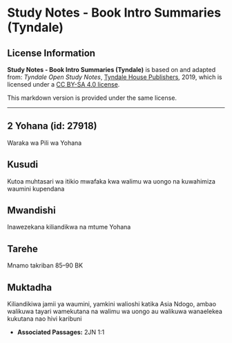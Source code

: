 # Study Notes - Book Intro Summaries (Tyndale)

## License Information

**Study Notes - Book Intro Summaries (Tyndale)** is based on and adapted from: _Tyndale Open Study Notes_, [Tyndale House Publishers](https://tyndaleopenresources.com/), 2019, which is licensed under a [CC BY-SA 4.0 license](https://creativecommons.org/licenses/by-sa/4.0/legalcode.en).

This markdown version is provided under the same license.



--------------------------------

## 2 Yohana (id: 27918)

Waraka wa Pili wa Yohana

Kusudi
------

Kutoa muhtasari wa itikio mwafaka kwa walimu wa uongo na kuwahimiza waumini kupendana

Mwandishi
---------

Inawezekana kiliandikwa na mtume Yohana

Tarehe
------

Mnamo takriban 85–90 BK

Muktadha
--------

Kiliandikiwa jamii ya waumini, yamkini walioshi katika Asia Ndogo, ambao walikuwa tayari wamekutana na walimu wa uongo au walikuwa wanaelekea kukutana nao hivi karibuni

* **Associated Passages:** 2JN 1:1

